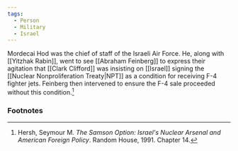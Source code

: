 ```yaml
---
tags:
  - Person
  - Military
  - Israel
---
```

Mordecai Hod was the chief of staff of the Israeli Air Force. He, along with [[Yitzhak Rabin]], went to see [[Abraham Feinberg]] to express their agitation that [[Clark Clifford]] was insisting on [[Israel]] signing the [[Nuclear Nonproliferation Treaty|NPT]] as a condition for receiving F-4 fighter jets. Feinberg then intervened to ensure the F-4 sale proceeded without this condition.[^1]

### Footnotes

[^1]: Hersh, Seymour M. *The Samson Option: Israel's Nuclear Arsenal and American Foreign Policy*. Random House, 1991. Chapter 14.